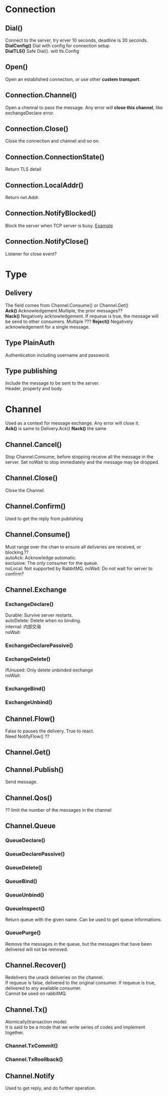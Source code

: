 # Connection

## Dial()  
Connect to the server, try erver 10 seconds, deadline is 30 seconds.  
**DialConfig()**  Dial with config for connection setup  
**DialTLS()** Safe Dial(). witl tls.Config  
  
## Open()
Open an established connection, or use other **custem transport**.  

## Connection.Channel()
Open a chennal to pass the message. Any error will **close this channel**, like exchangeDeclare error.

## Connection.Close()
Close the connection and channel and so on.

## Connection.ConnectionState()
Return TLS detail

## Connection.LocalAddr()
Return net.Addr.

## Connection.NotifyBlocked()
Block the server when TCP server is busy.  [Example](https://godoc.org/github.com/streadway/amqp#Connection.NotifyBlocked)

## Connection.NotifyClose()
Listener for close event?

# Type 

## Delivery
The field comes from Channel.Consume() or Channel.Get()  
**Ack()** Acknowledgement.Multiple, the prior messages??  
**Nack()** Negatively acknowledgement. If requeue is true, the message will be send to other consumers. Multiple ???
**Reject()** Negatively acknowledgement for a single message.

## Type PlainAuth
Authentication including username and password.  

## Type publishing
Include the message to be sent to the server.  
Header, property and body.

# Channel
Used as a context for message exchange. Any error will close it.  
**Ack()** is same to Delivery.Ack()
**Nack()** the same

## Channel.Cancel()
Stop Channel.Consume, before stopping receive all the message in the server. Set noWait to stop immediately and the message may be dropped.  

## Channel.Close()
Close the Channel.

## Channel.Confirm()
Used to get the reply from publishing

## Channel.Consume()
Must range over the chan to ensure all deliveries are received, or blocking.??  
autoAck: Acknowledge automatic.  
exclusive: The only consumer for the queue.  
noLocal: Not supported by RabbitMQ.
noWait: Do not wait for server to confirm?

## Channel.Exchange

### ExchangeDeclare()
Durable: Survive server restarts.  
autoDelete: Delete when no binding.  
internal: 内部交易  
noWait: 
### ExchangeDeclarePassive()
### ExchangeDelete()
ifUnused: Only delete unbinded exchange  
noWait: 
### ExchangeBind()
### ExchangeUnbind()

## Channel.Flow()
False to pauses the delivery. True to react.  
Need NotifyFlow() ??  

## Channel.Get()

## Channel.Publish()
Send message.

## Channel.Qos()
?? limit the number of the messages in the channel  

## Channel.Queue
### QueueDeclare()
### QueueDeclarePassive()
### QueueDelete()
### QueueBind()
### QueueUnbind()
### QueueInspect()
Return queue with the given name. Can be used to get queue informations.
### QueuePurge()
Remove the messages in the queue, but the messages that have been delivered will not be removed.

## Channel.Recover()
Redelivers the unack deliveries on the channel.  
If requeue is false, delivered to the original consumer.
If requeue is true, delivered to any available consumer.  
Cannot be used on rabbitMQ.

## Channel.Tx()
Atomically(transaction mode)  
It is said to be a mode that we write series of codes and implement together.
### Channel.TxCommit()
### Channel.TxRoollback()

## Channel.Notify
Used to get reply, and do further operation.